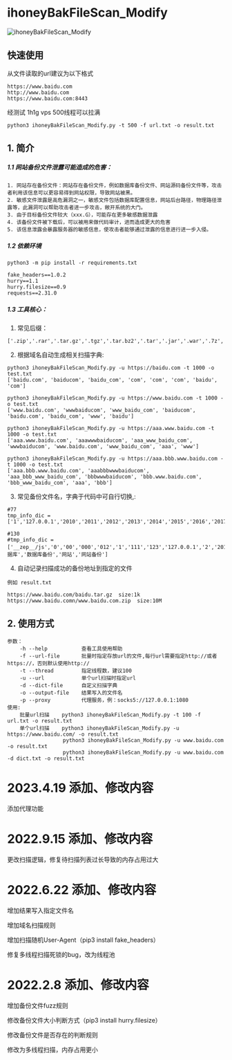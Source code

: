 # ihoneyBakFileScan_Modify 

![ihoneyBakFileScan_Modify](https://socialify.git.ci/VMsec/ihoneyBakFileScan_Modify/image?description=1&descriptionEditable=%E4%B8%80%E6%AC%BE%E5%A4%9A%E7%BA%BF%E7%A8%8B%E6%89%B9%E9%87%8F%E7%BD%91%E7%AB%99%E5%A4%87%E4%BB%BD%E6%96%87%E4%BB%B6%E6%89%AB%E6%8F%8F%E5%99%A8%EF%BC%8C%E5%A2%9E%E5%8A%A0%E6%96%87%E4%BB%B6%E8%A7%84%E5%88%99%EF%BC%8C%E4%BC%98%E5%8C%96%E5%86%85%E5%AD%98%E5%8D%A0%E7%94%A8%E3%80%82&font=Inter&forks=1&issues=1&language=1&name=1&owner=1&pattern=Floating%20Cogs&pulls=1&stargazers=1&theme=Dark)

## 快速使用
从文件读取的url建议为以下格式

```
https://www.baidu.com
http://www.baidu.com
https://www.baidu.com:8443
```

经测试 1h1g vps 500线程可以拉满

```
python3 ihoneyBakFileScan_Modify.py -t 500 -f url.txt -o result.txt
```

## 1. 简介

##### 1.1 网站备份文件泄露可能造成的危害：
```
1. 网站存在备份文件：网站存在备份文件，例如数据库备份文件、网站源码备份文件等，攻击者利用该信息可以更容易得到网站权限，导致网站被黑。
2. 敏感文件泄露是高危漏洞之一，敏感文件包括数据库配置信息，网站后台路径，物理路径泄露等，此漏洞可以帮助攻击者进一步攻击，敞开系统的大门。
3. 由于目标备份文件较大（xxx.G），可能存在更多敏感数据泄露
4. 该备份文件被下载后，可以被用来做代码审计，进而造成更大的危害
5. 该信息泄露会暴露服务器的敏感信息，使攻击者能够通过泄露的信息进行进一步入侵。
```
##### 1.2 依赖环境
```
python3 -m pip install -r requirements.txt

fake_headers==1.0.2
hurry==1.1
hurry.filesize==0.9
requests==2.31.0
```
##### 1.3 工具核心：

1. 常见后缀：
```
['.zip','.rar','.tar.gz','.tgz','.tar.bz2','.tar','.jar','.war','.7z','.bak','.sql','.gz','.sql.gz','.tar.tgz','.backup']
```
2. 根据域名自动生成相关扫描字典:
```
python3 ihoneyBakFileScan_Modify.py -u https://baidu.com -t 1000 -o test.txt
['baidu.com', 'baiducom', 'baidu_com', 'com', 'com', 'com', 'baidu', 'com']

python3 ihoneyBakFileScan_Modify.py -u https://www.baidu.com -t 1000 -o test.txt
['www.baidu.com', 'wwwbaiducom', 'www_baidu_com', 'baiducom', 'baidu.com', 'baidu_com', 'www', 'baidu']

python3 ihoneyBakFileScan_Modify.py -u https://aaa.www.baidu.com -t 1000 -o test.txt
['aaa.www.baidu.com', 'aaawwwbaiducom', 'aaa_www_baidu_com', 'wwwbaiducom', 'www.baidu.com', 'www_baidu_com', 'aaa', 'www']

python3 ihoneyBakFileScan_Modify.py -u https://aaa.bbb.www.baidu.com -t 1000 -o test.txt
['aaa.bbb.www.baidu.com', 'aaabbbwwwbaiducom', 'aaa_bbb_www_baidu_com', 'bbbwwwbaiducom', 'bbb.www.baidu.com', 'bbb_www_baidu_com', 'aaa', 'bbb']
```
3. 常见备份文件名，字典于代码中可自行切换,:
```
#77
tmp_info_dic = ['1','127.0.0.1','2010','2011','2012','2013','2014','2015','2016','2017','2018','2019','2020','2021','2022','2023','2024','2025','__zep__/js','admin','archive','asp','aspx','auth','back','backup','backups','bak','bbs','bin','clients','code','com','customers','dat','data','database','db','dump','engine','error_log','faisunzip','files','forum','home','html','index','joomla','js','jsp','local','localhost','master','media','members','my','mysql','new','old','orders','php','sales','site','sql','store','tar','test','user','users','vb','web','website','wordpress','wp','www','wwwroot','root']

#130
#tmp_info_dic = ['__zep__/js','0','00','000','012','1','111','123','127.0.0.1','2','2010','2011','2012','2013','2014','2015','2016','2017','2018','2019','2020','2021','2022','2023','2024','2025','234','3','333','4','444','5','555','6','666','7','777','8','888','9','999','a','about','admin','app','application','archive','asp','aspx','auth','b','back','backup','backups','bak','bbs','beifen','bin','cache','clients','code','com','config','core','customers','dat','data','database','db','download','dump','engine','error_log','extend','files','forum','ftp','home','html','img','include','index','install','joomla','js','jsp','local','login','localhost','master','media','members','my','mysql','new','old','orders','output','package','php','public','root','runtime','sales','server','shujuku','site','sjk','sql','store','tar','template','test','upload','user','users','vb','vendor','wangzhan','web','website','wordpress','wp','www','wwwroot','wz','数据库','数据库备份','网站','网站备份']
```
4. 自动记录扫描成功的备份地址到指定的文件
```
例如 result.txt

https://www.baidu.com/baidu.tar.gz  size:1k
https://www.baidu.comn/www.baidu.com.zip  size:10M
```

## 2. 使用方式
```
参数：
    -h --help           查看工具使用帮助
    -f --url-file       批量时指定存放url的文件,每行url需要指定http://或者https://，否则默认使用http://
    -t --thread         指定线程数，建议100
    -u --url            单个url扫描时指定url
    -d --dict-file      自定义扫描字典
    -o --output-file    结果写入的文件名
    -p --proxy          代理服务，例：socks5://127.0.0.1:1080
使用:
    批量url扫描    python3 ihoneyBakFileScan_Modify.py -t 100 -f url.txt -o result.txt
    单个url扫描    python3 ihoneyBakFileScan_Modify.py -u https://www.baidu.com/ -o result.txt
                  python3 ihoneyBakFileScan_Modify.py -u www.baidu.com -o result.txt
                  python3 ihoneyBakFileScan_Modify.py -u www.baidu.com -d dict.txt -o result.txt
```
# 2023.4.19 添加、修改内容

添加代理功能

# 2022.9.15 添加、修改内容

更改扫描逻辑，修复待扫描列表过长导致的内存占用过大

# 2022.6.22 添加、修改内容

增加结果写入指定文件名

增加域名扫描规则

增加扫描随机User-Agent（pip3 install fake_headers）

修复多线程扫描死锁的bug，改为线程池


# 2022.2.8 添加、修改内容

增加备份文件fuzz规则

修改备份文件大小判断方式（pip3 install hurry.filesize）

修改备份文件是否存在的判断规则

修改为多线程扫描，内存占用更小

